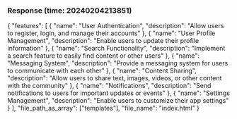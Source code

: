 ### Response (time: 20240204213851)

{
  "features": [
    {
      "name": "User Authentication",
      "description": "Allow users to register, login, and manage their accounts"
    },
    {
      "name": "User Profile Management",
      "description": "Enable users to update their profile information"
    },
    {
      "name": "Search Functionality",
      "description": "Implement a search feature to easily find content or other users"
    },
    {
      "name": "Messaging System",
      "description": "Provide a messaging system for users to communicate with each other"
    },
    {
      "name": "Content Sharing",
      "description": "Allow users to share text, images, videos, or other content with the community"
    },
    {
      "name": "Notifications",
      "description": "Send notifications to users for important updates or events"
    },
    {
      "name": "Settings Management",
      "description": "Enable users to customize their app settings"
    }
  ],
  "file_path_as_array": ["templates"],
  "file_name": "index.html"
}